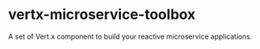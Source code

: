 # vertx-microservice-toolbox

A set of Vert.x component to build your reactive microservice applications.
